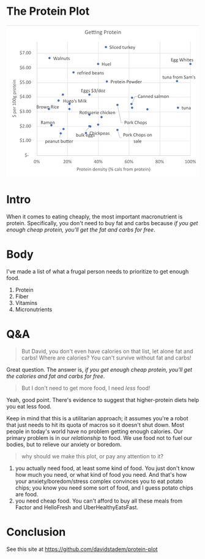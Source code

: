# The Protein Plot

![protein plot](static/protein_plot_from_excel.png)

# Intro

When it comes to eating cheaply, the most important macronutrient is protein. Specifically, you don't need to buy fat and carbs because *if you get enough cheap protein, you'll get the fat and carbs for free*.

# Body

I've made a list of what a frugal person needs to prioritize to get enough food.

1. Protein
2. Fiber
3. Vitamins
4. Micronutrients

# Q&A

> But David, you don't even have calories on that list, let alone fat and carbs! Where are calories? You can't survive without fat and carbs!

Great question. The answer is, *if you get enough cheap protein, you'll get the calories and fat and carbs for free*.

> But I don't need to get more food, I need *less* food!

Yeah, good point.
There's evidence to suggest that higher-protein diets help you eat less food.

Keep in mind that this is a utilitarian approach; it assumes you're a robot that just needs to hit its quota of macros so it doesn't shut down. Most people in today's world have no problem getting enough calories. Our primary problem is in our *relationship* to food. We use food not to fuel our bodies, but to relieve our anxiety or boredom.

> why should we make this plot, or pay any attention to it?

1. you actually need food, at least some kind of food. You just don't know how much you need, or what kind of food you need. And that's how your anxiety/boredom/stress complex convinces you to eat potato chips; you know you need some sort of food, and I guess potato chips are food.
2. you need cheap food. You can't afford to buy all these meals from Factor and HelloFresh and UberHealthyEatsFast.

# Conclusion

See this site at https://github.com/davidstadem/protein-plot
